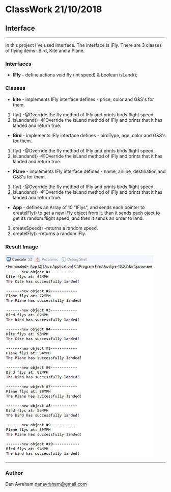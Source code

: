 # ClassWork 21/10/2018
## Interface
***



In this project I've used interface. The interface is IFly.
There are 3 classes of flying items- Bird, Kite and a Plane.

### Interfaces
* **IFly** - define actions void fly (int speed) & boolean isLand();


### Classes

* **kite** - implements IFly interface
defines - price, color and G&S's for them.
1. fly() -@Override the fly method of IFly and prints birds flight speed.
2. isLandand() -@Override the isLand method of IFly and prints that it has landed and return true.


* **Bird** - implements IFly interface
defines - birdType, age, color and G&S's for them.
1. fly() -@Override the fly method of IFly and prints birds flight speed.
2. isLandand() -@Override the isLand method of IFly and prints that it has landed and return true.


* **Plane** - implements IFly interface
defines - name, airline, destination and G&S's for them.
1. fly() -@Override the fly method of IFly and prints birds flight speed.
2. isLandand() -@Override the isLand method of IFly and prints that it has landed and return true.

* **App** - defines an Array of 10 "IFlys", and sends each pointer to createIFly() to get a new IFly object from it.
than it sends each oject to get its random flight speed, and then it sends an order to land.
1. createSpeed() -returns a random speed.
1. createIFly() -returns a random IFly.

### Result Image
![](Result.png)

***
 ### Author
 Dan Avraham
danavraham@gmail.com

